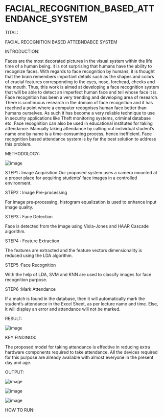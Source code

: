 # FACIAL_RECOGNITION_BASED_ATTENDANCE_SYSTEM

TITAL: 

FACIAL RECOGNITION BASED ATTEBNDABCE SYSTEM 

INTRODUCTION:

Faces are the most decorated pictures in the visual system within the life time of a human being. it is not surprising that humans have the ability to recognize faces. With regards to face recognition by humans, it is thought that the brain remembers important details such as the shapes and colors of crucial features corresponding to the eyes, nose, forehead, cheeks and the mouth. Thus, this work is aimed at developing a face recognition system that will be able to detect an imperfect human face and tell whose face it is.
Face recognition has been a very trending and developing area of research. There is continuous research in the domain of face recognition and it has reached a point where a computer recognises human face better than humans ourselves. As such it has become a very reliable technique to use in security applications like Theft monitoring systems, criminal database etc. Face recognition can also be used in educational institutes for taking attendance. Manually taking attendance by calling out individual student’s name one by name is a time-consuming process, hence inefficient. Face recognition based attendance system is by far the best solution to address this problem.

METHODOLOGY:

![image](https://github.com/Rohanpophale/FACIAL_RECOGNITION_BASED_ATTENDANCE_SYSTEM/assets/97818946/9aa73e94-2ac1-46ae-87e0-33f1045dcbef)

STEP1 : Image Acquisition
  Our proposed system uses a camera mounted at a proper place for acquiring students’ face images in a controlled environment.
  
STEP2 : Image Pre-processing

  For image pre-processing, histogram equalization is used to enhance input image quality.
  
STEP3 : Face Detection

  Face is detected from the image using Viola-Jones and HAAR Cascade algorithm.
  
STEP4 : Feature Extraction 

  The features are extracted and the feature vectors dimensionality is reduced using the LDA algorithm.
  
STEP5 :Face Recognition

  With the help of LDA, SVM and KNN are used to classify images for face recognition purpose.
  
STEP6 :Mark Attendance 

  If a match is found in the database, then it will automatically mark the student’s attendance in the Excel Sheet, as per lecture name and time. Else, it will display an error and attendance will not be marked.

RESULT:

![image](https://github.com/Rohanpophale/FACIAL_RECOGNITION_BASED_ATTENDANCE_SYSTEM/assets/97818946/910332da-35db-44e0-a001-d8f2080834bb)

KEY FINDINGS: 

The proposed model for taking attendance is effective in reducing extra hardware components required to take attendance. All the devices required for this purpose are already available with almost everyone in the present day and age. 

OUTPUT: 


![image](https://github.com/Rohanpophale/FACIAL_RECOGNITION_BASED_ATTENDANCE_SYSTEM/assets/97818946/955ceb03-fdb4-4371-a7e2-b7c6325f1bd2)

![image](https://github.com/Rohanpophale/FACIAL_RECOGNITION_BASED_ATTENDANCE_SYSTEM/assets/97818946/38fac0f6-b46f-437b-b989-8841e0f1d710)

![image](https://github.com/Rohanpophale/FACIAL_RECOGNITION_BASED_ATTENDANCE_SYSTEM/assets/97818946/5dc00480-b16b-4934-9193-7a8f9047792a)

HOW TO RUN:

